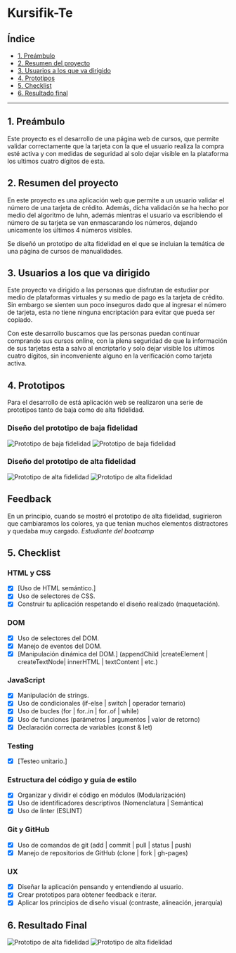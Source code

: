 # Kursifik-Te

## Índice

* [1. Preámbulo](#1-preámbulo)
* [2. Resumen del proyecto](#2-resumen-del-proyecto)
* [3. Usuarios a los que va dirigido](#3-usuarios-a-los-que-va-dirigido)
* [4. Prototipos ](#4-prototipos)
* [5. Checklist](#5-checklist)
* [6. Resultado final](#6-resultado-final)

***

## 1. Preámbulo

Este proyecto es el desarrollo de una página web de cursos, que permite validar correctamente que la tarjeta con la que el usuario realiza la compra esté activa y con medidas de seguridad al solo dejar visible en la plataforma los ultimos cuatro dígitos de esta. 

## 2. Resumen del proyecto

En este proyecto es una aplicación web que  permite a un
usuario validar el número de una tarjeta de crédito. Además, dicha validación se ha hecho por medio del algoritmo de luhn, además mientras el usuario va escribiendo el número de su tarjeta se van enmascarando los números, dejando unicamente los últimos 4 números visibles.

Se diseñó un prototipo de alta fidelidad en el que se incluian la temática de una página de cursos de manualidades.

## 3. Usuarios a los que va dirigido

Este proyecto va dirigido a las personas que disfrutan de estudiar por medio de plataformas virtuales y su medio de pago es la tarjeta de crédito. Sin embargo se sienten uun poco inseguros dado que al ingresar el número de tarjeta, esta no tiene ninguna encriptación para evitar que pueda ser copiado.

Con este desarrollo buscamos que las personas puedan continuar comprando sus cursos online, con la plena seguridad de que la información de sus tarjetas esta a salvo al encriptarlo y solo dejar visible los ultimos cuatro dígitos, sin inconveniente alguno en la verificación como tarjeta activa.

## 4. Prototipos 
Para el desarrollo de está aplicación web se realizaron una serie de prototipos tanto de baja como de alta fidelidad.

### Diseño del prototipo de baja fidelidad

![Prototipo de baja fidelidad](https://github.com/Astridp85/BOG002-card-validation/blob/main/src/images/prototipopapel1.png)
![Prototipo de baja fidelidad](https://github.com/Astridp85/BOG002-card-validation/blob/main/src/images/prototipopapel.png)

### Diseño del prototipo de alta fidelidad

![Prototipo de alta fidelidad](https://github.com/Astridp85/BOG002-card-validation/blob/main/src/images/prototipo1.png)
![Prototipo de alta fidelidad](https://github.com/Astridp85/BOG002-card-validation/blob/main/src/images/prototipo2.png)

## Feedback

En un principio, cuando se mostró el prototipo de alta fidelidad, sugirieron que cambiaramos los colores, ya que tenian muchos elementos distractores y quedaba muy cargado. *Estudiante del bootcamp*

## 5. Checklist

### HTML y CSS

* [X] [Uso de HTML semántico.]
* [X] Uso de selectores de CSS.
* [X] Construir tu aplicación respetando el diseño realizado (maquetación).

### DOM

* [X] Uso de selectores del DOM.
* [X] Manejo de eventos del DOM.
* [X] [Manipulación dinámica del DOM.]
(appendChild |createElement | createTextNode| innerHTML | textContent | etc.)

### JavaScript

* [X] Manipulación de strings.
* [X] Uso de condicionales (if-else | switch | operador ternario)
* [X] Uso de bucles (for | for..in | for..of | while)
* [X] Uso de funciones (parámetros | argumentos | valor de retorno)
* [X] Declaración correcta de variables (const & let)

### Testing

* [X] [Testeo unitario.]

### Estructura del código y guía de estilo

* [X] Organizar y dividir el código en módulos (Modularización)
* [X] Uso de identificadores descriptivos (Nomenclatura | Semántica)
* [X] Uso de linter (ESLINT)

### Git y GitHub

* [X] Uso de comandos de git (add | commit | pull | status | push)
* [X] Manejo de repositorios de GitHub (clone | fork | gh-pages)

### UX

* [X] Diseñar la aplicación pensando y entendiendo al usuario.
* [X] Crear prototipos para obtener feedback e iterar.
* [X] Aplicar los principios de diseño visual (contraste, alineación, jerarquía)

## 6. Resultado Final

![Prototipo de alta fidelidad](https://github.com/Astridp85/BOG002-card-validation/blob/main/src/images/prototipofinal1.png)
![Prototipo de alta fidelidad](https://github.com/Astridp85/BOG002-card-validation/blob/main/src/images/prototipofinal.png)

